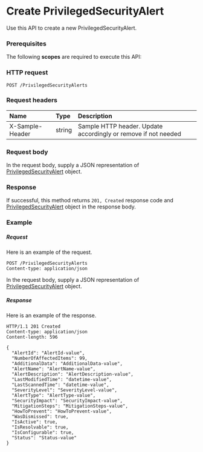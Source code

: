 # Create PrivilegedSecurityAlert

Use this API to create a new PrivilegedSecurityAlert.
### Prerequisites
The following **scopes** are required to execute this API: 
### HTTP request
<!-- { "blockType": "ignored" } -->
```http
POST /PrivilegedSecurityAlerts

```
### Request headers
| Name       | Type | Description|
|:---------------|:--------|:----------|
| X-Sample-Header  | string  | Sample HTTP header. Update accordingly or remove if not needed|

### Request body
In the request body, supply a JSON representation of [PrivilegedSecurityAlert](../resources/privilegedsecurityalert.md) object.


### Response
If successful, this method returns `201, Created` response code and [PrivilegedSecurityAlert](../resources/privilegedsecurityalert.md) object in the response body.

### Example
##### Request
Here is an example of the request.
<!-- {
  "blockType": "request",
  "name": "create_privilegedsecurityalert_from_privilegedsecurityalerts"
}-->
```http
POST /PrivilegedSecurityAlerts
Content-type: application/json
```
In the request body, supply a JSON representation of [PrivilegedSecurityAlert](../resources/privilegedsecurityalert.md) object.
##### Response
Here is an example of the response.
<!-- {
  "blockType": "response",
  "truncated": false,
  "@odata.type": "privilegedsecurityalert"
} -->
```http
HTTP/1.1 201 Created
Content-type: application/json
Content-length: 596

{
  "AlertId": "AlertId-value",
  "NumberOfAffectedItems": 99,
  "AdditionalData": "AdditionalData-value",
  "AlertName": "AlertName-value",
  "AlertDescription": "AlertDescription-value",
  "LastModifiedTime": "datetime-value",
  "LastScannedTime": "datetime-value",
  "SeverityLevel": "SeverityLevel-value",
  "AlertType": "AlertType-value",
  "SecurityImpact": "SecurityImpact-value",
  "MitigationSteps": "MitigationSteps-value",
  "HowToPrevent": "HowToPrevent-value",
  "WasDismissed": true,
  "IsActive": true,
  "IsResolvable": true,
  "IsConfigurable": true,
  "Status": "Status-value"
}
```

<!-- uuid: c9eea172-0cbb-4e5a-978a-dcb590d15af4
2015-10-16 23:06:08 UTC -->
<!-- {
  "type": "#page.annotation",
  "description": "Create PrivilegedSecurityAlert",
  "keywords": "",
  "section": "documentation",
  "tocPath": ""
}-->
